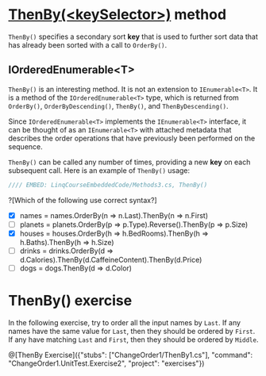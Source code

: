 # [ThenBy(&lt;keySelector&gt;)](https://msdn.microsoft.com/en-us/library/bb534743%28v=vs.110%29.aspx) method
`ThenBy()` specifies a secondary sort **key** that is used to further sort data that has already been sorted with a call to `OrderBy()`.

## IOrderedEnumerable&lt;T&gt;
`ThenBy()` is an interesting method. It is not an extension to `IEnumerable<T>`. It is a method of the `IOrderedEnumerable<T>` type, which is returned from `OrderBy()`, `OrderByDescending()`, `ThenBy()`, and `ThenByDescending()`.

Since `IOrderedEnumerable<T>` implements the `IEnumerable<T>` interface, it can be thought of as an `IEnumerable<T>` with attached metadata that describes the order operations that have previously been performed on the sequence.

`ThenBy()` can be called any number of times, providing a new **key** on each subsequent call. Here is an example of `ThenBy()` usage:

```csharp
//// EMBED: LinqCourseEmbeddedCode/Methods3.cs, ThenBy()
```

?[Which of the following use correct syntax?]
 - [x] names = names.OrderBy(n => n.Last).ThenBy(n => n.First)
 - [ ] planets = planets.OrderBy(p => p.Type).Reverse().ThenBy(p => p.Size)
 - [x] houses = houses.OrderBy(h => h.BedRooms).ThenBy(h => h.Baths).ThenBy(h => h.Size)
 - [ ] drinks = drinks.OrderBy(d => d.Calories).ThenBy(d.CaffeineContent).ThenBy(d.Price)
 - [ ] dogs = dogs.ThenBy(d => d.Color)

# ThenBy() exercise
In the following exercise, try to order all the input names by `Last`. If any names have the same value for `Last`, then they should be ordered by `First`. If any have matching `Last` and `First`, then they should be ordered by `Middle`.

@[ThenBy Exercise]({"stubs": ["ChangeOrder1/ThenBy1.cs"], "command": "ChangeOrder1.UnitTest.Exercise2", "project": "exercises"})
